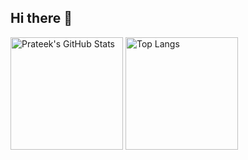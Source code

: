 ## Hi there 👋

<!--
**BhavyaKohli/BhavyaKohli** is a ✨ _special_ ✨ repository because its `README.md` (this file) appears on your GitHub profile.

Here are some ideas to get you started:

- 🔭 I’m currently working on ...
- 🌱 I’m currently learning ...
- 👯 I’m looking to collaborate on ...
- 🤔 I’m looking for help with ...
- 💬 Ask me about ...
- 📫 How to reach me: ...
- 😄 Pronouns: ...
- ⚡ Fun fact: ...
-->

<!---
You can make your own card by following instructions at: https://github.com/anuraghazra/github-readme-stats
>In case  you still want to fork this repo or have already did, you have it rename it to your username in order for it to show up on your profile.
>Also, modify the links below, replace my username with yours, so it shows your stats not mine ^_^
--->

<!---
<p align="left"> <img src="https://komarev.com/ghpvc/?username=BhavyaKohli" alt="BhavyaKohli" /> </p>
--->

<div class="row">
    <img alt="Prateek's GitHub Stats" src="https://github-readme-stats.vercel.app/api?username=BhavyaKohli&count_private=true&show_icons=true&theme=graywhite" height="180">
  <img alt="Top Langs" src="https://github-readme-stats.vercel.app/api/top-langs/?username=BhavyaKohli&theme=graywhite&layout=compact&hide=SCSS,Scheme,SystemVerilog,Stata,HTML,JavaScript,Verilog&langs_count=6" height="180">
</div>

<!---[![GitHub Streak](http://github-readme-streak-stats.herokuapp.com?user=BhavyaKohli&theme=tokyonight&date_format=M%20j%5B%2C%20Y%5D)](https://git.io/streak-stats)
